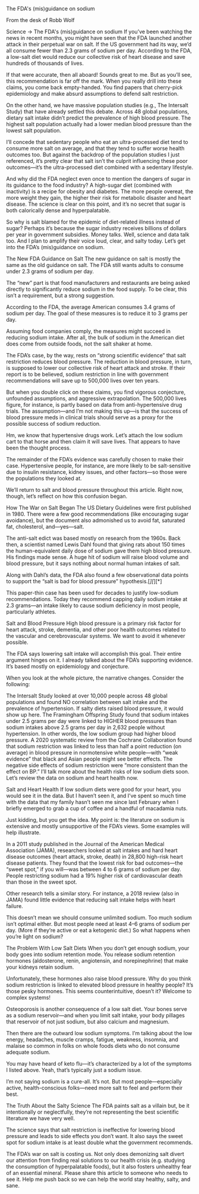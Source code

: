 The FDA's (mis)guidance on sodium

From the desk of Robb Wolf

Science → The FDA's (mis)guidance on sodium
If you’ve been watching the news in recent months, you might have seen that the FDA launched another attack in their perpetual war on salt. If the US government had its way, we’d all consume fewer than 2.3 grams of sodium per day. According to the FDA, a low-salt diet would reduce our collective risk of heart disease and save hundreds of thousands of lives.

If that were accurate, then all aboard! Sounds great to me. But as you’ll see, this recommendation is far off the mark. When you really drill into these claims, you come back empty-handed. You find papers that cherry-pick epidemiology and make absurd assumptions to defend salt restriction.

On the other hand, we have massive population studies (e.g., The Intersalt Study) that have already settled this debate. Across 48 global populations, dietary salt intake didn’t predict the prevalence of high blood pressure. The highest salt population actually had a lower median blood pressure than the lowest salt population.

I’ll concede that sedentary people who eat an ultra-processed diet tend to consume more salt on average, and that they tend to suffer worse health outcomes too. But against the backdrop of the population studies I just referenced, it’s pretty clear that salt isn’t the culprit influencing these poor outcomes—it’s the ultra-processed diet combined with a sedentary lifestyle.

And why did the FDA neglect even once to mention the dangers of sugar in its guidance to the food industry? A high-sugar diet (combined with inactivity) is a recipe for obesity and diabetes. The more people overeat, the more weight they gain, the higher their risk for metabolic disaster and heart disease. The science is clear on this point, and it’s no secret that sugar is both calorically dense and hyperpalatable.

So why is salt blamed for the epidemic of diet-related illness instead of sugar? Perhaps it’s because the sugar industry receives billions of dollars per year in government subsidies. Money talks. Well, science and data talk too. And I plan to amplify their voice loud, clear, and salty today. Let’s get into the FDA’s (mis)guidance on sodium.

The New FDA Guidance on Salt
The new guidance on salt is mostly the same as the old guidance on salt. The FDA still wants adults to consume under 2.3 grams of sodium per day.

The “new” part is that food manufacturers and restaurants are being asked directly to significantly reduce sodium in the food supply. To be clear, this isn’t a requirement, but a strong suggestion.

According to the FDA, the average American consumes 3.4 grams of sodium per day. The goal of these measures is to reduce it to 3 grams per day.

Assuming food companies comply, the measures might succeed in reducing sodium intake. After all, the bulk of sodium in the American diet does come from outside foods, not the salt shaker at home.

The FDA’s case, by the way, rests on “strong scientific evidence” that salt restriction reduces blood pressure. The reduction in blood pressure, in turn, is supposed to lower our collective risk of heart attack and stroke. If their report is to be believed, sodium restriction in line with government recommendations will save up to 500,000 lives over ten years.

But when you double click on these claims, you find vigorous conjecture, unfounded assumptions, and aggressive extrapolation. The 500,000 lives figure, for instance, is partly based on data from anti-hypertensive drug trials. The assumption—and I’m not making this up—is that the success of blood pressure meds in clinical trials should serve as a proxy for the possible success of sodium reduction.

Hm, we know that hypertensive drugs work. Let’s attach the low sodium cart to that horse and then claim it will save lives. That appears to have been the thought process.

The remainder of the FDA’s evidence was carefully chosen to make their case. Hypertensive people, for instance, are more likely to be salt-sensitive due to insulin resistance, kidney issues, and other factors—so those were the populations they looked at.

We’ll return to salt and blood pressure throughout this article. Right now, though, let’s reflect on how this confusion began.

How The War on Salt Began
The US Dietary Guidelines were first published in 1980. There were a few good recommendations (like encouraging sugar avoidance), but the document also admonished us to avoid fat, saturated fat, cholesterol, and—yes—salt.

The anti-salt edict was based mostly on research from the 1960s. Back then, a scientist named Lewis Dahl found that giving rats about 150 times the human-equivalent daily dose of sodium gave them high blood pressure. His findings made sense. A huge hit of sodium will raise blood volume and blood pressure, but it says nothing about normal human intakes of salt.

Along with Dahl’s data, the FDA also found a few observational data points to support the “salt is bad for blood pressure” hypothesis.[*][*][*]

This paper-thin case has been used for decades to justify low-sodium recommendations. Today they recommend capping daily sodium intake at 2.3 grams—an intake likely to cause sodium deficiency in most people, particularly athletes.

Salt and Blood Pressure
High blood pressure is a primary risk factor for heart attack, stroke, dementia, and other poor health outcomes related to the vascular and cerebrovascular systems. We want to avoid it whenever possible.

The FDA says lowering salt intake will accomplish this goal. Their entire argument hinges on it.  I already talked about the FDA’s supporting evidence. It’s based mostly on epidemiology and conjecture.

When you look at the whole picture, the narrative changes. Consider the following:

The Intersalt Study looked at over 10,000 people across 48 global populations and found NO correlation between salt intake and the prevalence of hypertension. If salty diets raised blood pressure, it would show up here.
The Framingham Offspring Study found that sodium intakes under 2.5 grams per day were linked to HIGHER blood pressures than sodium intakes above 2.5 grams per day in 2,632 people without hypertension. In other words, the low sodium group had higher blood pressure.
A 2020 systematic review from the Cochrane Collaboration found that sodium restriction was linked to less than half a point reduction (on average) in blood pressure in normotensive white people—with “weak evidence” that black and Asian people might see better effects. The negative side effects of sodium restriction were “more consistent than the effect on BP.”
I’ll talk more about the health risks of low sodium diets soon. Let’s review the data on sodium and heart health now.

Salt and Heart Health
If low sodium diets were good for your heart, you would see it in the data. But I haven’t seen it, and I’ve spent so much time with the data that my family hasn’t seen me since last February when I briefly emerged to grab a cup of coffee and a handful of macadamia nuts.

Just kidding, but you get the idea. My point is: the literature on sodium is extensive and mostly unsupportive of the FDA’s views. Some examples will help illustrate.

In a 2011 study published in the Journal of the American Medical Association (JAMA), researchers looked at salt intakes and hard heart disease outcomes (heart attack, stroke, death) in 28,800 high-risk heart disease patients. They found that the lowest risk for bad outcomes—the “sweet spot,” if you will—was between 4 to 6 grams of sodium per day. People restricting sodium had a 19% higher risk of cardiovascular death than those in the sweet spot.

Other research tells a similar story. For instance, a 2018 review (also in JAMA) found little evidence that reducing salt intake helps with heart failure.

This doesn’t mean we should consume unlimited sodium. Too much sodium isn’t optimal either. But most people need at least 4–6 grams of sodium per day. (More if they’re active or eat a ketogenic diet.) So what happens when you’re light on sodium?

The Problem With Low Salt Diets
When you don’t get enough sodium, your body goes into sodium retention mode. You release sodium retention hormones (aldosterone, renin, angiotensin, and norepinephrine) that make your kidneys retain sodium.

Unfortunately, these hormones also raise blood pressure. Why do you think sodium restriction is linked to elevated blood pressure in healthy people? It’s those pesky hormones. This seems counterintuitive, doesn’t it? Welcome to complex systems!

Osteoporosis is another consequence of a low salt diet. Your bones serve as a sodium reservoir—and when you limit salt intake, your body pillages that reservoir of not just sodium, but also calcium and magnesium.

Then there are the outward low sodium symptoms. I’m talking about the low energy, headaches, muscle cramps, fatigue, weakness, insomnia, and malaise so common in folks on whole foods diets who do not consume adequate sodium.

You may have heard of keto flu—it’s characterized by a lot of the symptoms I listed above. Yeah, that’s typically just a sodium issue.

I’m not saying sodium is a cure-all. It’s not. But most people—especially active, health-conscious folks—need more salt to feel and perform their best.

The Truth About the Salty Science
The FDA paints salt as a villain but, be it intentionally or neglectfully, they’re not representing the best scientific literature we have very well.

The science says that salt restriction is ineffective for lowering blood pressure and leads to side effects you don’t want. It also says the sweet spot for sodium intake is at least double what the government recommends.

The FDA’s war on salt is costing us. Not only does demonizing salt divert our attention from finding real solutions to our health crisis (e.g. studying the consumption of hyperpalatable foods), but it also fosters unhealthy fear of an essential mineral. Please share this article to someone who needs to see it. Help me push back so we can help the world stay healthy, salty, and sane.